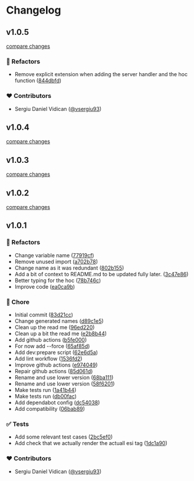 # Changelog


## v1.0.5

[compare changes](https://github.com/vsergiu93/nuxt-esi-tags/compare/v1.0.4...v1.0.5)

### 💅 Refactors

- Remove explicit extension when adding the server handler and the hoc function ([844dbfd](https://github.com/vsergiu93/nuxt-esi-tags/commit/844dbfd))

### ❤️ Contributors

- Sergiu Daniel Vidican ([@vsergiu93](http://github.com/vsergiu93))

## v1.0.4

[compare changes](https://github.com/vsergiu93/nuxt-esi-tags/compare/v1.0.3...v1.0.4)

## v1.0.3

[compare changes](https://github.com/vsergiu93/nuxt-esi-tags/compare/v1.0.2...v1.0.3)

## v1.0.2

[compare changes](https://github.com/vsergiu93/nuxt-esi-tags/compare/v1.0.1...v1.0.2)

## v1.0.1


### 💅 Refactors

- Change variable name ([77919cf](https://github.com/vsergiu93/nuxt-esi-tags/commit/77919cf))
- Remove unused import ([a702b78](https://github.com/vsergiu93/nuxt-esi-tags/commit/a702b78))
- Change name as it was redundant ([802b155](https://github.com/vsergiu93/nuxt-esi-tags/commit/802b155))
- Add a bit of context to README.md to be updated fully later. ([3c47e86](https://github.com/vsergiu93/nuxt-esi-tags/commit/3c47e86))
- Better typing for the hoc ([78b746c](https://github.com/vsergiu93/nuxt-esi-tags/commit/78b746c))
- Improve code ([ea0ca9b](https://github.com/vsergiu93/nuxt-esi-tags/commit/ea0ca9b))

### 🏡 Chore

- Initial commit ([83d21cc](https://github.com/vsergiu93/nuxt-esi-tags/commit/83d21cc))
- Change generated names ([d89c1e5](https://github.com/vsergiu93/nuxt-esi-tags/commit/d89c1e5))
- Clean up the read me ([96ed220](https://github.com/vsergiu93/nuxt-esi-tags/commit/96ed220))
- Clean up a bit the read me ([e2b8b44](https://github.com/vsergiu93/nuxt-esi-tags/commit/e2b8b44))
- Add github actions ([b5fe000](https://github.com/vsergiu93/nuxt-esi-tags/commit/b5fe000))
- For now add --force ([65af85d](https://github.com/vsergiu93/nuxt-esi-tags/commit/65af85d))
- Add dev:prepare script ([62e6d5a](https://github.com/vsergiu93/nuxt-esi-tags/commit/62e6d5a))
- Add lint workflow ([1536fd2](https://github.com/vsergiu93/nuxt-esi-tags/commit/1536fd2))
- Improve github actions ([e974049](https://github.com/vsergiu93/nuxt-esi-tags/commit/e974049))
- Repair github actions ([85d061d](https://github.com/vsergiu93/nuxt-esi-tags/commit/85d061d))
- Rename and use lower version ([68ba111](https://github.com/vsergiu93/nuxt-esi-tags/commit/68ba111))
- Rename and use lower version ([58f6201](https://github.com/vsergiu93/nuxt-esi-tags/commit/58f6201))
- Make tests run ([1a41b44](https://github.com/vsergiu93/nuxt-esi-tags/commit/1a41b44))
- Make tests run ([db00fac](https://github.com/vsergiu93/nuxt-esi-tags/commit/db00fac))
- Add dependabot config ([dc54038](https://github.com/vsergiu93/nuxt-esi-tags/commit/dc54038))
- Add compatibility ([06bab89](https://github.com/vsergiu93/nuxt-esi-tags/commit/06bab89))

### ✅ Tests

- Add some relevant test cases ([2bc5ef0](https://github.com/vsergiu93/nuxt-esi-tags/commit/2bc5ef0))
- Add check that we actually render the actuall esi tag ([1dc1a90](https://github.com/vsergiu93/nuxt-esi-tags/commit/1dc1a90))

### ❤️ Contributors

- Sergiu Daniel Vidican ([@vsergiu93](http://github.com/vsergiu93))

